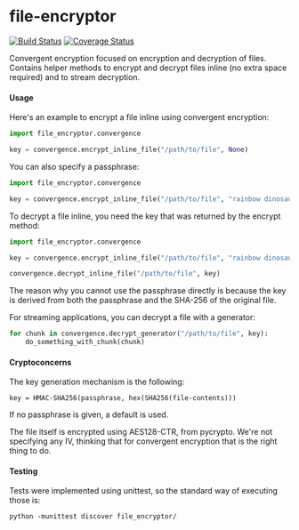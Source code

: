 file-encryptor
==============
[![Build Status](https://travis-ci.org/Storj/file-encryptor.svg)](https://travis-ci.org/Storj/file-encryptor)
[![Coverage Status](https://coveralls.io/repos/Storj/file-encryptor/badge.png?branch=master)](https://coveralls.io/r/Storj/file-encryptor?branch=master)

Convergent encryption focused on encryption and decryption of files.
Contains helper methods to encrypt and decrypt files inline (no extra
space required) and to stream decryption.

#### Usage

Here's an example to encrypt a file inline using convergent encryption:

```python
import file_encryptor.convergence

key = convergence.encrypt_inline_file("/path/to/file", None)
```

You can also specify a passphrase:

```python
import file_encryptor.convergence

key = convergence.encrypt_inline_file("/path/to/file", "rainbow dinosaur secret")
```

To decrypt a file inline, you need the key that was returned by the encrypt
method:

```python
import file_encryptor.convergence

key = convergence.encrypt_inline_file("/path/to/file", "rainbow dinosaur secret")

convergence.decrypt_inline_file("/path/to/file", key)
```

The reason why you cannot use the passphrase directly is because the key is
derived from both the passphrase and the SHA-256 of the original file.

For streaming applications, you can decrypt a file with a generator:

```python
for chunk in convergence.decrypt_generator("/path/to/file", key):
    do_something_with_chunk(chunk)
```


#### Cryptoconcerns

The key generation mechanism is the following:

```
key = HMAC-SHA256(passphrase, hex(SHA256(file-contents)))
```

If no passphrase is given, a default is used.

The file itself is encrypted using AES128-CTR, from pycrypto. We're not
specifying any IV, thinking that for convergent encryption that is the right
thing to do.

#### Testing

Tests were implemented using unittest, so the standard way of executing those is:

```
python -munittest discover file_encryptor/
```
